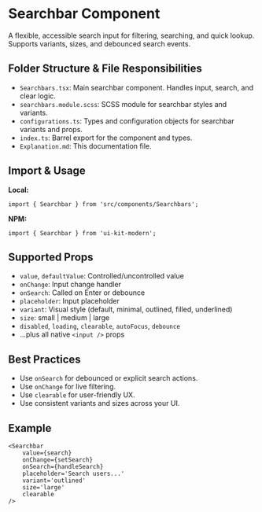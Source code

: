 # Searchbar Component

A flexible, accessible search input for filtering, searching, and quick lookup. Supports variants, sizes, and debounced search events.

## Folder Structure & File Responsibilities

- `Searchbars.tsx`: Main searchbar component. Handles input, search, and clear logic.
- `searchbars.module.scss`: SCSS module for searchbar styles and variants.
- `configurations.ts`: Types and configuration objects for searchbar variants and props.
- `index.ts`: Barrel export for the component and types.
- `Explanation.md`: This documentation file.

## Import & Usage

**Local:**

```tsx
import { Searchbar } from 'src/components/Searchbars';
```

**NPM:**

```tsx
import { Searchbar } from 'ui-kit-modern';
```

## Supported Props

- `value`, `defaultValue`: Controlled/uncontrolled value
- `onChange`: Input change handler
- `onSearch`: Called on Enter or debounce
- `placeholder`: Input placeholder
- `variant`: Visual style (default, minimal, outlined, filled, underlined)
- `size`: small | medium | large
- `disabled`, `loading`, `clearable`, `autoFocus`, `debounce`
- ...plus all native `<input />` props

## Best Practices

- Use `onSearch` for debounced or explicit search actions.
- Use `onChange` for live filtering.
- Use `clearable` for user-friendly UX.
- Use consistent variants and sizes across your UI.

## Example

```tsx
<Searchbar
	value={search}
	onChange={setSearch}
	onSearch={handleSearch}
	placeholder='Search users...'
	variant='outlined'
	size='large'
	clearable
/>
```

